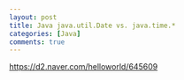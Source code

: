 ```yaml
---
layout: post
title: Java java.util.Date vs. java.time.*
categories: [Java]
comments: true
---
```


https://d2.naver.com/helloworld/645609
